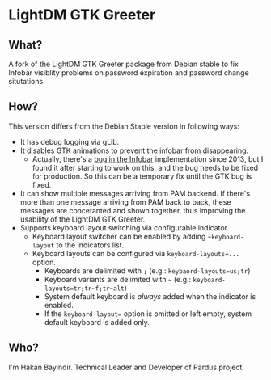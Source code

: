 # LightDM GTK Greeter #

## What?

A fork of the LightDM GTK Greeter package from Debian stable to fix Infobar visiblity problems on password expiration and password change situtations.

## How?

This version differs from the Debian Stable version in following ways:

* It has debug logging via gLib.
* It disables GTK animations to prevent the infobar from disappearing.
    * Actually, there's a [bug in the Infobar](https://bugzilla.gnome.org/show_bug.cgi?id=710888) implementation since 2013, but I found it after starting to work on this, and the bug needs to be fixed for production. So this can be a temporary fix until the GTK bug is fixed.
* It can show multiple messages arriving from PAM backend. If there's more than one message arriving from PAM back to back, these messages are concetanted and shown together, thus improving the usability of the LightDM GTK Greeter.
* Supports keyboard layout switching via configurable indicator.
    * Keyboard layout switcher can be enabled by adding `~keyboard-layout` to the indicators list.
    * Keyboard layouts can be configured via `keyboard-layouts=...` option.
        * Keyboards are delimited with `;` (e.g.: `keybaord-layouts=us;tr`)
        * Keyboard variants are delimited with `~` (e.g.: `keyboard-layouts=tr;tr~f;tr~alt`)
        * System default keyboard is *always* added when the indicator is enabled.
        * If the `keyboard-layout=` option is omitted or left empty, system default keyboard is added only.

## Who?

I'm Hakan Bayindir. Technical Leader and Developer of Pardus project.
